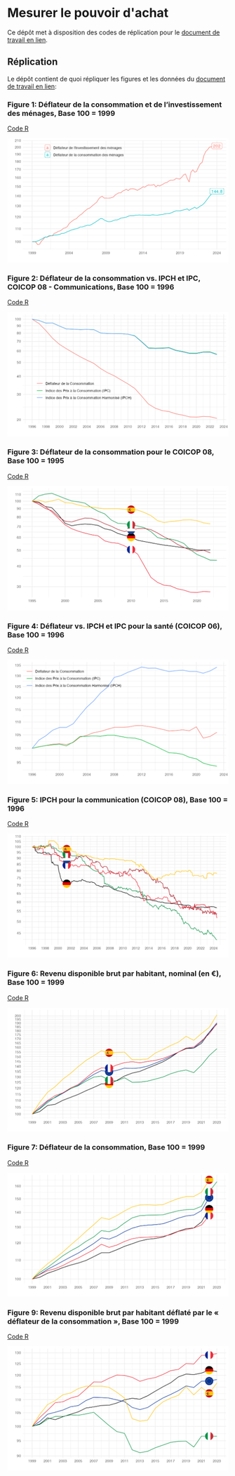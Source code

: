 # Mesurer le pouvoir d'achat

Ce dépôt met à disposition des codes de réplication pour le [document de travail en lien](https://fgeerolf.com/mesurer-le-pouvoir-d-achat.html).

## Réplication

Le dépôt contient de quoi répliquer les figures et les données du [document de travail en lien](https://fgeerolf.com/mesurer-le-pouvoir-d-achat.html):

### Figure 1: Déflateur de la consommation et de l’investissement des ménages, Base 100 = 1999

[Code R](figure1.R)

![Figure 1](figure1.png)

### Figure 2: Déflateur de la consommation vs. IPCH et IPC, COICOP 08 - Communications, Base 100 = 1996

[Code R](figure2.R)

![Figure 2](figure2.png)

### Figure 3: Déflateur de la consommation pour le COICOP 08, Base 100 = 1995

[Code R](figure3.R)

![Figure 3](figure3.png)

### Figure 4: Déflateur vs. IPCH et IPC pour la santé (COICOP 06), Base 100 = 1996

[Code R](figure4.R)

![Figure 4](figure4.png)

### Figure 5: IPCH pour la communication (COICOP 08), Base 100 = 1996

[Code R](figure5.R)

![Figure 5](figure5.png)

### Figure 6: Revenu disponible brut par habitant, nominal (en €), Base 100 = 1999

[Code R](figure6.R)

![Figure 6](figure6.png)

### Figure 7: Déflateur de la consommation, Base 100 = 1999

[Code R](figure7.R)

![Figure 7](figure7.png)

### Figure 9: Revenu disponible brut par habitant déflaté par le « déflateur de la consommation », Base 100 = 1999

[Code R](figure9.R)

![Figure 9](figure9.png)

